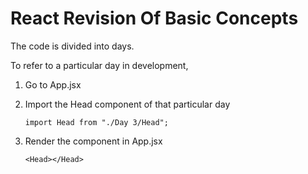 # React Revision Of Basic Concepts

The code is divided into days.

To refer to a particular day in development,

  1. Go to App.jsx

  2. Import the Head component of that particular day

     ```
     import Head from "./Day 3/Head";
     ```

  3. Render the component in App.jsx

     ```
     <Head></Head>
     ```




